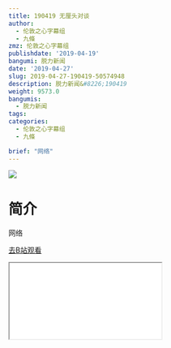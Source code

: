 ```yaml
---
title: 190419 无厘头对谈
author:
  - 伦敦之心字幕组
  - 九條
zmz: 伦敦之心字幕组
publishdate: '2019-04-19'
bangumi: 脱力新闻
date: '2019-04-27'
slug: 2019-04-27-190419-50574948
description: 脱力新闻&#8226;190419
weight: 9573.0
bangumis:
  - 脱力新闻
tags:
categories:
  - 伦敦之心字幕组
  - 九條

brief: "网络"
---
```

![](https://i.imgur.com/wXtcA0J.jpg)
# 简介  
网络  

[去B站观看](https://www.bilibili.com/video/av50574948/)
<div class ="resp-container"><iframe class="testiframe" src="//player.bilibili.com/player.html?aid=50574948"", scrolling="no", allowfullscreen="true" > </iframe></div> 
